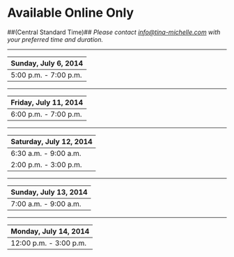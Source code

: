 # Available Online Only 
##(Central Standard Time)##
*Please contact info@tina-michelle.com with your preferred time and duration.*

---

| Sunday, July 6, 2014 |
| :----------------------------- |
| 5:00 p.m. - 7:00 p.m.          |
---

| Friday, July 11, 2014 |
| :----------------------------- |
| 6:00 p.m. - 7:00 p.m.          |

---
| Saturday, July 12, 2014 |
| :----------------------------- |
| 6:30 a.m. - 9:00 a.m.          |
| 2:00 p.m. - 3:00 p.m.          |

---
| Sunday, July 13, 2014 |
| :----------------------------- |
| 7:00 a.m. - 9:00 a.m.         |

---
| Monday, July 14, 2014 |
| :----------------------------- |
| 12:00 p.m. - 3:00 p.m.         |

